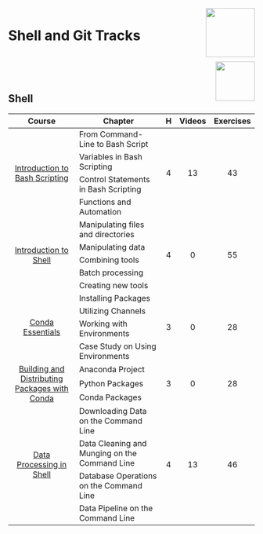 <img align="right" width="100" src="https://github.com/cs-MohamedAyman/eLearning-Platforms/eLearning-Platforms/DataCamp-Tracks/blob/master/org-logos/datacamp.jpg">

# Shell and Git Tracks

<br>
<img align="right" width="80" height="80" src="https://github.com/cs-MohamedAyman/eLearning-Platforms/eLearning-Platforms/DataCamp-Tracks/blob/master/org-logos/shell.jpg">
<br><br>

## Shell

<table>
    <thead>
        <tr>
            <th width="40%">Course</th>
            <th width="60%">Chapter</th>
            <th>H</th>
            <th>Videos</th>
            <th>Exercises</th>
        </tr>
    </thead>
    <tbody>
            <tr>
                <td rowspan=4 align=center>
<a href="https://learn.datacamp.com/courses/introduction-to-bash-scripting">Introduction to Bash Scripting</a><br>
                <td align="left">From Command-Line to Bash Script</td>
                <td rowspan=4 align="center">4</td>
                <td rowspan=4 align="center">13</td>
                <td rowspan=4 align="center">43</td>
                </td>
            </tr>
            <tr>
                <td align="left">Variables in Bash Scripting</td>
            </tr>
            <tr>
                <td align="left">Control Statements in Bash Scripting</td>
            </tr>
            <tr>
                <td align="left">Functions and Automation</td>
            </tr>
            <tr>
                <td rowspan=5 align=center>
<a href="https://learn.datacamp.com/courses/introduction-to-shell">Introduction to Shell</a><br>
                <td align="left">Manipulating files and directories</td>
                <td rowspan=5 align="center">4</td>
                <td rowspan=5 align="center">0</td>
                <td rowspan=5 align="center">55</td>
                </td>
            </tr>
            <tr>
                <td align="left">Manipulating data</td>
            </tr>
            <tr>
                <td align="left">Combining tools</td>
            </tr>
            <tr>
                <td align="left">Batch processing</td>
            </tr>
            <tr>
                <td align="left">Creating new tools</td>
            </tr>
            <tr>
                <td rowspan=4 align=center>
<a href="https://learn.datacamp.com/courses/conda-essentials">Conda Essentials</a><br>
                <td align="left">Installing Packages</td>
                <td rowspan=4 align="center">3</td>
                <td rowspan=4 align="center">0</td>
                <td rowspan=4 align="center">28</td>
                </td>
            </tr>
            <tr>
                <td align="left">Utilizing Channels</td>
            </tr>
            <tr>
                <td align="left">Working with Environments</td>
            </tr>
            <tr>
                <td align="left">Case Study on Using Environments</td>
            </tr>
            <tr>
                <td rowspan=3 align=center>
<a href="https://learn.datacamp.com/courses/building-and-distributing-packages-with-conda">Building and Distributing Packages with Conda</a><br>
                <td align="left">Anaconda Project</td>
                <td rowspan=3 align="center">3</td>
                <td rowspan=3 align="center">0</td>
                <td rowspan=3 align="center">28</td>
                </td>
            </tr>
            <tr>
                <td align="left">Python Packages</td>
            </tr>
            <tr>
                <td align="left">Conda Packages</td>
            </tr>
            <tr>
                <td rowspan=4 align=center>
<a href="https://learn.datacamp.com/courses/data-processing-in-shell">Data Processing in Shell</a><br>
                <td align="left">Downloading Data on the Command Line</td>
                <td rowspan=4 align="center">4</td>
                <td rowspan=4 align="center">13</td>
                <td rowspan=4 align="center">46</td>
                </td>
            </tr>
            <tr>
                <td align="left">Data Cleaning and Munging on the Command Line</td>
            </tr>
            <tr>
                <td align="left">Database Operations on the Command Line</td>
            </tr>
            <tr>
                <td align="left">Data Pipeline on the Command Line</td>
            </tr>
    </tbody>
</table>
